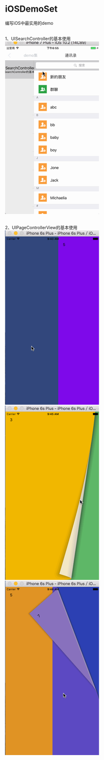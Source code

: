 # iOSDemoSet
编写iOS中最实用的demo

<br>1、UISearchController的基本使用
<br> ![image](https://raw.githubusercontent.com/iOSHJH/iOSDemoSet/d14220642de7c42ac31179f3a240f00b74571f09/效果图/1UISearchController的基本使用.gif)

<br>2、UIPageControllerView的基本使用
<br>![image](https://raw.githubusercontent.com/iOSHJH/iOSDemoSet/master/效果图/page1.gif)
![image](https://raw.githubusercontent.com/iOSHJH/iOSDemoSet/master/效果图/page2.gif)
![image](https://raw.githubusercontent.com/iOSHJH/iOSDemoSet/master/效果图/page3.gif)
